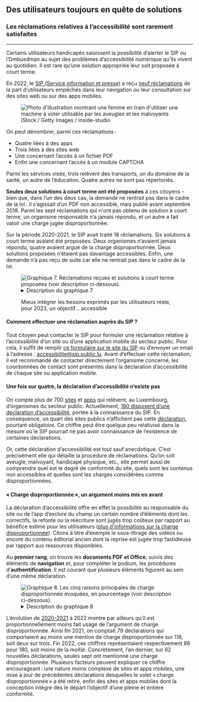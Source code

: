 <script src="../../../../content/news/2023-02-24-complaints2022.js"></script>

<h2>Des utilisateurs toujours en quête de solutions</h2>
<h3>Les réclamations relatives à l’accessibilité sont rarement satisfaites</h3>
<hr>
<div class="intro">
    <p>Certains utilisateurs handicapés saisissent la possibilité d’alerter le SIP ou l’Ombusdman au sujet des problèmes d’accessibilité numérique qu’ils vivent au quotidien. Il est rare qu’une solution appropriée leur soit proposée à court terme.</p>
</div>
<p>En 2022, le <a href="https://sip.gouvernement.lu/fr.html">SIP (Service information et presse)</a> a reçu <a href="https://data.public.lu/fr/datasets/historique-des-reclamations-relatives-a-laccessibilite-numerique/">neuf réclamations</a> de la part d’utilisateurs empêchés dans leur navigation ou leur consultation sur des sites web ou sur des apps mobiles.</p>
<figure class="pic">
    <img src="../../../../content/news/img/iStock2.jpg" alt="Photo d'illustration montrant une femme en train d'utiliser une machine à voter utilisable par les aveugles et les malvoyants">
    <figcaption>iStock / Getty Images / inside-studio</figcaption>
</figure>
<p>On peut dénombrer, parmi ces réclamations&#8239;:</p>
<ul>
    <li>Quatre liées à des apps</li>
    <li>Trois liées à des sites web</li>
    <li>Une concernant l’accès à un fichier PDF</li>
    <li>Enfin une concernant l’accès à un module CAPTCHA</li>
</ul>
<p>Parmi les services visés, trois relèvent des transports, un du domaine de la santé, un autre de l’éducation. Quatre autres ne sont pas répertoriés.</p>
<p><strong>Seules deux solutions à court terme ont été proposées</strong> à ces citoyens – bien que, dans l’un des deux cas, la demande ne rentrait pas dans le cadre de la loi&#8239;: il s’agissait d’un PDF non accessible, mais publié avant septembre 2018. Parmi les sept réclamations qui n'ont pas obtenu de solution à court terme, un organisme responsable n’a jamais répondu, et un autre a fait valoir une charge jugée disproportionnée.</p>
<p>Sur la période 2020-2021, le SIP avait traité 18 réclamations. Six solutions à court terme avaient été proposées. Deux organismes n’avaient jamais répondu, quatre avaient argué de la charge disproportionnée. Deux solutions proposées n’étaient pas davantage accessibles. Enfin, une demande n’a pas reçu de suite car elle ne rentrait pas dans le cadre de la loi.</p>
<figure class="chart">
    <div id="complaints">
        <img src="../../../../content/news/img/complaints.svg" alt="Graphique 7. Réclamations reçues et solutions à court terme proposées (voir description ci-dessous).">
    </div>
    <details>
        <summary>Description du graphique 7</summary>
        <p>Ce diagramme en barres présente la somme des réclamations reçues par le Service Information et Presse dans le cadre de problèmes d'accessibilité numérique, soit 18 en 2020 - 2021 et neuf en 2022. Respectivement, six, puis deux solutions à court terme ont été proposées.</p>
    </details>
    <p>Mieux intégrer les besoins exprimés par les utilisateurs reste, pour 2023, un objectif... accessible</p>
</figure>

<h4>Comment effectuer une réclamation auprès du SIP ?</h4>
<p>Tout citoyen peut contacter le SIP pour formuler une réclamation relative à l’accessibilité d’un site ou d’une application mobile du secteur public. 
Pour cela, il suffit de remplir <a href="https://sip.gouvernement.lu/fr/support/reclamation-accessibilite.html">ce formulaire sur le site du SIP</a> ou d’envoyer un email à l’adresse : <a href="mailto:accessibilite@sip.public.lu">accessibilite@sip.public.lu</a>.
Avant d’effectuer cette réclamation, il est recommandé de contacter directement l’organisme concerné, les coordonnées de contact sont présentes dans la déclaration d’accessibilité de chaque site ou application mobile.</p>


<h4>Une fois sur quatre, la déclaration d’accessibilité n’existe pas</h4>
<p>On compte plus de 700 <a href="https://data.public.lu/fr/datasets/inventaire-des-sites-publics/">sites</a> et <a href="https://data.public.lu/fr/datasets/inventaire-des-applications-mobiles-publiques/">apps</a> qui relèvent, au Luxembourg, d’organismes du secteur public. Actuellement, <a href="https://data.public.lu/fr/datasets/declarations-daccessibilite/">180 disposent d’une déclaration d’accessibilité</a>, portée à la connaissance du SIP. En conséquence, un quart des sites publics n’affichent pas cette <a href="/fr/obligations.html#déclaration-daccessibilité">déclaration</a>, pourtant obligatoire. Ce chiffre peut être quelque peu relativisé dans la mesure où le SIP pourrait ne pas avoir connaissance de l’existence de certaines déclarations.</p>
<p>Or, cette déclaration d’accessibilité est tout sauf anecdotique. C’est précisément elle qui détaille la procédure de réclamations. Qu’on soit aveugle, malvoyant, handicapé physique, etc., elle permet aussi de comprendre quel est le degré de conformité du site, quels sont les contenus non accessibles et quelles sont les charges considérées comme disproportionnées.</p>
<h4>«&#8239;Charge disproportionnée&#8239;», un argument moins mis en avant</h4>
<p>La déclaration d’accessibilité offre en effet la possibilité au responsable du site ou de l’app d’exclure du champ un certain nombre d’éléments dont les correctifs, la refonte ou la réécriture sont jugés trop coûteux par rapport au bénéfice estimé pour les utilisateurs (<a href="/fr/obligations.html#dérogation-pour-charge-disproportionnée">plus d'informations sur la charge disproportionnée</a>). Citons à titre d’exemple le sous-titrage des vidéos ou encore du contenu éditorial ancien dont la reprise est jugée trop fastidieuse par rapport aux ressources disponibles.</p>
<p>Au <strong>premier rang</strong>, on trouve les <strong>documents PDF et Office</strong>, suivis des éléments de <strong>navigation</strong> et, pour compléter le podium, les procédures d’<strong>authentification</strong>. Il est courant que plusieurs éléments figurent au sein d’une même déclaration.</p>
<figure class="chart">
    <div id="burden">
        <img src="../../../../content/news/img/burden.svg" alt="Graphique 8. Les cinq raisons principales de charge disproportionnée évoquées, en pourcentage (voir description ci-dessous).">
    </div>
    <details>
        <summary>Description du graphique 8</summary>
        <p>Ce diagramme en barres présente, en pourcentage, les principales raisons de charge disproportionnée mises en avant dans les déclarations d'accessibilité. Les documents PDF ou Office sont l'élément le plus cité dans ce cas.</p>
    </details>
</figure>
<p>L’évolution de <a href="/fr/rapports/2020-2021/report/" hreflang="en">2020-2021</a> à 2022 montre par ailleurs qu’il est proportionnellement moins fait usage de l’argument de charge disproportionnée. Ainsi fin 2021, on comptait 79 déclarations qui comportaient au moins une mention de charge disproportionnée sur 118, soit deux sur trois. Fin 2022, ces chiffres représentaient respectivement 86 pour 180, soit moins de la moitié. Concrètement, l’an dernier, sur 62 nouvelles déclarations, seules sept ont mentionné une charge disproportionnée. Plusieurs facteurs peuvent expliquer ce chiffre encourageant&#8239;: une nature moins complexe de sites et apps mobiles, une mise à jour de précédentes déclarations desquelles le volet «&#8239;charge disproportionnée&#8239;» a été retiré, enfin des sites et apps mobiles dont la conception intègre dès le départ l’objectif d’une pleine et entière conformité.</p>
<!--
<aside class="more">
    <h5>Sur le même sujet</h5>
    <ul>
        <li><a href="2023-02-20-rapport2022.html">L’accessibilité numérique progresse lentement... mais sûrement</a></li>
        <li><a href="2023-02-27-european_accessibility_act.html">Pour le secteur privé aussi, il est grand temps de s’y mettre</a></li>
    </ul>
</aside>
-->